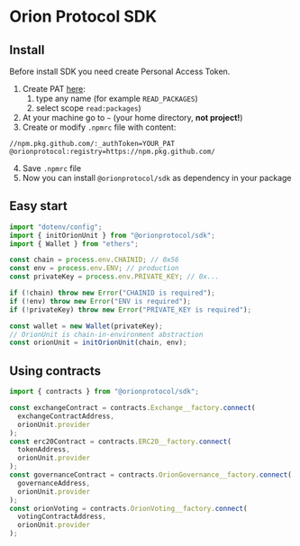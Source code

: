 # Orion Protocol SDK

## Install

Before install SDK you need create Personal Access Token.

1. Create PAT [here](https://github.com/settings/tokens):
   1. type any name (for example `READ_PACKAGES`)
   2. select scope `read:packages`)
2. At your machine go to `~` (your home directory, **not project!**)
3. Create or modify `.npmrc` file with content:

```
//npm.pkg.github.com/:_authToken=YOUR_PAT
@orionprotocol:registry=https://npm.pkg.github.com/
```

4. Save `.npmrc` file
5. Now you can install `@orionprotocol/sdk` as dependency in your package

## Easy start

```ts
import "dotenv/config";
import { initOrionUnit } from "@orionprotocol/sdk";
import { Wallet } from "ethers";

const chain = process.env.CHAINID; // 0x56
const env = process.env.ENV; // production
const privateKey = process.env.PRIVATE_KEY; // 0x...

if (!chain) throw new Error("CHAINID is required");
if (!env) throw new Error("ENV is required");
if (!privateKey) throw new Error("PRIVATE_KEY is required");

const wallet = new Wallet(privateKey);
// OrionUnit is chain-in-environment abstraction
const orionUnit = initOrionUnit(chain, env);
```

## Using contracts

```ts
import { contracts } from "@orionprotocol/sdk";

const exchangeContract = contracts.Exchange__factory.connect(
  exchangeContractAddress,
  orionUnit.provider
);
const erc20Contract = contracts.ERC20__factory.connect(
  tokenAddress,
  orionUnit.provider
);
const governanceContract = contracts.OrionGovernance__factory.connect(
  governanceAddress,
  orionUnit.provider
);
const orionVoting = contracts.OrionVoting__factory.connect(
  votingContractAddress,
  orionUnit.provider
);
```
